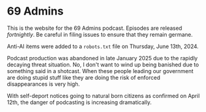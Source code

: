 69 Admins
================

This is the website for the 69 Admins podcast.  Episodes are released *fortnightly*.  Be careful in filing issues to ensure that they remain germane.  

Anti-AI items were added to a `robots.txt` file on Thursday, June 13th, 2024.

Podcast production was abandoned in late January 2025 due to the rapidly decaying threat situation.  No, I don't want to wind up being banished due to something said in a shotcast.  When these people leading our government are doing stupid stuff like they are doing the risk of enforced disappearances is very high.

With self-deport notices going to natural born citizens as confirmed on April 12th, the danger of podcasting is increasing dramatically.
